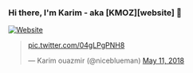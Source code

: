 
### Hi there, I'm Karim - aka [KMOZ][website] 👋 

[![Website](https://img.shields.io/website?label=codeSTACKr.com&style=for-the-badge&url=https%3A%2F%2Fcodestackr.com)](https://kmoz.dev)
<blockquote class="twitter-tweet" data-dnt="true" data-theme="dark"><p lang="und" dir="ltr"><a href="https://t.co/04gLPgPNH8">pic.twitter.com/04gLPgPNH8</a></p>&mdash; Karim ouazmir (@niceblueman) <a href="https://twitter.com/niceblueman/status/995037465403588608?ref_src=twsrc%5Etfw">May 11, 2018</a></blockquote> <script async src="https://platform.twitter.com/widgets.js" charset="utf-8"></script>



